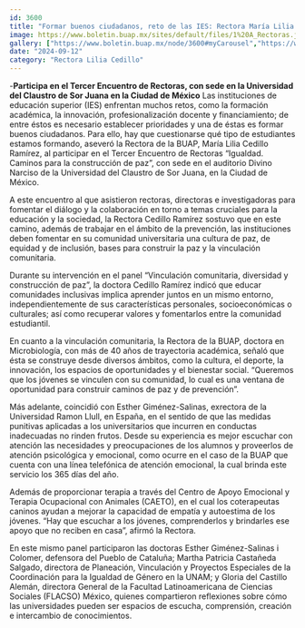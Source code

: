```yaml
---
id: 3600
title: "Formar buenos ciudadanos, reto de las IES: Rectora María Lilia Cedillo Ramírez"
image: https://www.boletin.buap.mx/sites/default/files/1%20A_Rectoras.jpg
gallery: ["https://www.boletin.buap.mx/node/3600#myCarousel","https://www.boletin.buap.mx/sites/default/files/styles/thumbnails_noticias/public/2%20B%20Rectoras.jpg","https://www.boletin.buap.mx/sites/default/files/styles/thumbnails_noticias/public/3%20C%20Rectoras.jpg"]
date: "2024-09-12"
category: "Rectora Lilia Cedillo"
---
```

-**Participa en el Tercer Encuentro de Rectoras, con sede en la Universidad del Claustro de Sor Juana en la Ciudad de México**
Las instituciones de educación superior (IES) enfrentan muchos retos, como la formación académica, la innovación, profesionalización docente y financiamiento; de entre éstos es necesario establecer prioridades y una de éstas es formar buenos ciudadanos. Para ello, hay que cuestionarse qué tipo de estudiantes estamos formando, aseveró la Rectora de la BUAP, María Lilia Cedillo Ramírez, al participar en el Tercer Encuentro de Rectoras “Igualdad. Caminos para la construcción de paz”, con sede en el auditorio Divino Narciso de la Universidad del Claustro de Sor Juana, en la Ciudad de México.

A este encuentro al que asistieron rectoras, directoras e investigadoras para fomentar el diálogo y la colaboración en torno a temas cruciales para la educación y la sociedad, la Rectora Cedillo Ramírez sostuvo que en este camino, además de trabajar en el ámbito de la prevención, las instituciones deben fomentar en su comunidad universitaria una cultura de paz, de equidad y de inclusión, bases para construir la paz y la vinculación comunitaria.

Durante su intervención en el panel “Vinculación comunitaria, diversidad y construcción de paz”, la doctora Cedillo Ramírez indicó que educar comunidades inclusivas implica aprender juntos en un mismo entorno, independientemente de sus características personales, socioeconómicas o culturales; así como recuperar valores y fomentarlos entre la comunidad estudiantil.

En cuanto a la vinculación comunitaria, la Rectora de la BUAP, doctora en Microbiología, con más de 40 años de trayectoria académica, señaló que ésta se construye desde diversos ámbitos, como la cultura, el deporte, la innovación, los espacios de oportunidades y el bienestar social. “Queremos que los jóvenes se vinculen con su comunidad, lo cual es una ventana de oportunidad para construir caminos de paz y de prevención”.

Más adelante, coincidió con Esther Giménez-Salinas, exrectora de la Universidad Ramon Llull, en España, en el sentido de que las medidas punitivas aplicadas a los universitarios que incurren en conductas inadecuadas no rinden frutos. Desde su experiencia es mejor escuchar con atención las necesidades y preocupaciones de los alumnos y proveerlos de atención psicológica y emocional, como ocurre en el caso de la BUAP que cuenta con una línea telefónica de atención emocional, la cual brinda este servicio los 365 días del año.

Además de proporcionar terapia a través del Centro de Apoyo Emocional y Terapia Ocupacional con Animales (CAETO), en el cual los coterapeutas caninos ayudan a mejorar la capacidad de empatía y autoestima de los jóvenes. “Hay que escuchar a los jóvenes, comprenderlos y brindarles ese apoyo que no reciben en casa”, afirmó la Rectora.

En este mismo panel participaron las doctoras Esther Giménez-Salinas i Colomer, defensora del Pueblo de Cataluña; Martha Patricia Castañeda Salgado, directora de Planeación, Vinculación y Proyectos Especiales de la Coordinación para la Igualdad de Género en la UNAM; y Gloria del Castillo Alemán, directora General de la Facultad Latinoamericana de Ciencias Sociales (FLACSO) México, quienes compartieron reflexiones sobre cómo las universidades pueden ser espacios de escucha, comprensión, creación e intercambio de conocimientos.